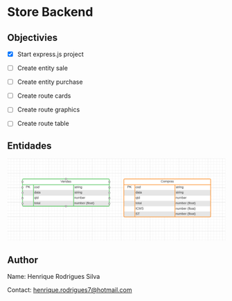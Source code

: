 # Store Backend

## Objectivies

- [x] Start express.js project
- [ ] Create entity sale
- [ ] Create entity purchase
- [ ] Create route cards
- [ ] Create route graphics
- [ ] Create route table


## Entidades

![Entidades](/assets/imgs/entities.PNG)

## Author

Name: Henrique Rodrigues Silva

Contact: henrique.rodrigues7@hotmail.com